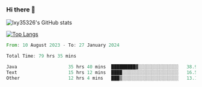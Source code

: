 ### Hi there 👋

<!--
**lxy35326/lxy35326** is a ✨ _special_ ✨ repository because its `README.md` (this file) appears on your GitHub profile.

Here are some ideas to get you started:

- 🔭 I’m currently working on ...
- 🌱 I’m currently learning ...
- 👯 I’m looking to collaborate on ...
- 🤔 I’m looking for help with ...
- 💬 Ask me about ...
- 📫 How to reach me: ...
- 😄 Pronouns: ...
- ⚡ Fun fact: ...
-->

![lxy35326's GitHub stats](https://github-readme-stats.vercel.app/api?username=lxy35326&show_icons=true)

[![Top Langs](https://github-readme-stats.vercel.app/api/top-langs/?username=anuraghazra&layout=compact)](https://github.com/anuraghazra/github-readme-stats)

<!--START_SECTION:waka-->

```rust
From: 10 August 2023 - To: 27 January 2024

Total Time: 79 hrs 35 mins

Java                   35 hrs 40 mins  █████████▓░░░░░░░░░░░░░░░   38.92 %
Text                   15 hrs 12 mins  ████░░░░░░░░░░░░░░░░░░░░░   16.59 %
Other                  12 hrs 4 mins   ███▒░░░░░░░░░░░░░░░░░░░░░   13.17 %
```

<!--END_SECTION:waka-->
